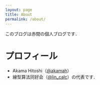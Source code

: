 ```yaml
---
layout: page
title: About
permalink: /about/
---
```


このブログは赤間の個人ブログです．

# プロフィール
- Akama Hitoshi（[@akamah](https://github.com/akamah)）
- 線型算法同好会（[@lin_calc](https://twitter.com/lin_calc)）の代表です．